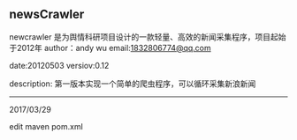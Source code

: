 newsCrawler
-----------
newcrawler 是为舆情科研项目设计的一款轻量、高效的新闻采集程序，项目起始于2012年
author：andy wu
email:1832806774@qq.com

date:20120503
versiov:0.12

description: 第一版本实现一个简单的爬虫程序，可以循环采集新浪新闻


---------------
2017/03/29

edit maven pom.xml